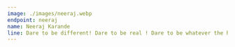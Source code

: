 ```yaml
---
image: ./images/neeraj.webp
endpoint: neeraj
name: Neeraj Karande
line: Dare to be different! Dare to be real ! Dare to be whatever the hell you want!
---
```

